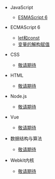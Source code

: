 - JavaScript
    - [ESMAScript 6](javascript/es6/let和const.md)
    
- ECMAScript 6
    - [let和const](javascript/es6/let和const.md)
    - [变量的解构赋值](javascript/es6/变量的解构赋值.md)

- CSS
    - [敬请期待]()

- HTML
    - [敬请期待]()
    
- Node.js
    - [敬请期待]()
 
- Vue
    - [敬请期待]()
    
- 数据结构与算法
    - [敬请期待]()
    
- Webkit内核    
    - [敬请期待]()


